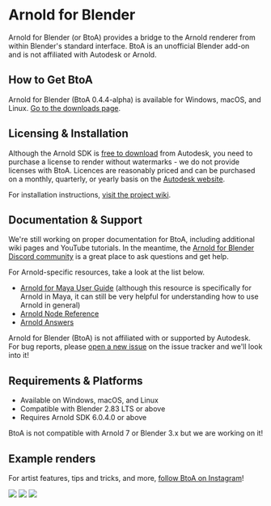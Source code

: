 # Arnold for Blender #

Arnold for Blender (or BtoA) provides a bridge to the Arnold renderer from within Blender's standard interface. BtoA is an unofficial Blender add-on and is not affiliated with Autodesk or Arnold.

## How to Get BtoA ##
Arnold for Blender (BtoA 0.4.4-alpha) is available for Windows, macOS, and Linux. [Go to the downloads page](https://github.com/lunadigital/btoa/releases).

## Licensing & Installation
Although the Arnold SDK is [free to download](https://www.arnoldrenderer.com/download/) from Autodesk, you need to purchase a license to render without watermarks - we do not provide licenses with BtoA. Licences are reasonably priced and can be purchased on a monthly, quarterly, or yearly basis on the [Autodesk website](https://www.autodesk.com/products/arnold/overview).

For installation instructions, [visit the project wiki](https://github.com/lunadigital/btoa/wiki).

## Documentation & Support ##
We're still working on proper documentation for BtoA, including additional wiki pages and YouTube tutorials. In the meantime, the [Arnold for Blender Discord community](https://discord.com/invite/4QYv3vMGxS) is a great place to ask questions and get help.

For Arnold-specific resources, take a look at the list below.

- [Arnold for Maya User Guide](https://docs.arnoldrenderer.com/display/a5AFMUG/Arnold+for+Maya+User+Guide) (although this resource is specifically for Arnold in Maya, it can still be very helpful for understanding how to use Arnold in general)
- [Arnold Node Reference](https://docs.arnoldrenderer.com/display/A5NodeRef)
- [Arnold Answers](https://answers.arnoldrenderer.com/index.html)

Arnold for Blender (BtoA) is not affiliated with or supported by Autodesk. For bug reports, please [open a new issue](https://github.com/lunadigital/btoa/issues) on the issue tracker and we'll look into it!

## Requirements & Platforms ##
* Available on Windows, macOS, and Linux
* Compatible with Blender 2.83 LTS or above
* Requires Arnold SDK 6.0.4.0 or above

BtoA is not compatible with Arnold 7 or Blender 3.x but we are working on it!

## Example renders ##
For artist features, tips and tricks, and more, [follow BtoA on Instagram](https://www.instagram.com/arnoldforblender/)!

<img src="https://github.com/lunadigital/btoa/raw/dev/examples/Render_002_Web.jpg" />
<img src="https://github.com/lunadigital/btoa/raw/dev/examples/Render_001.jpg" />
<a href="https://www.artstation.com/artwork/eaODlP"><img src="https://github.com/lunadigital/btoa/raw/dev/examples/still_life.jpg" /></a>
